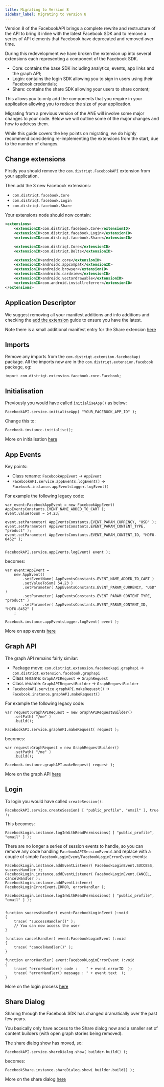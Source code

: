 ```yaml
---
title: Migrating to Version 8
sidebar_label: Migrating to Version 8
---
```


Version 8 of the FacebookAPI brings a complete rewrite and restructure of the API to bring it inline with the latest Facebook SDK and to remove a series of API elements that Facebook have deprecated and removed over time.

During this redevelopment we have broken the extension up into several extensions each representing a component of the Facebook SDK.

- Core: contains the base SDK including analytics, events, app links and the graph API;
- Login: contains the login SDK allowing you to sign in users using their Facebook credentials;
- Share: contains the share SDK allowing your users to share content;

This allows you to only add the components that you require in your application allowing you to reduce the size of your application.


Migrating from a previous version of the ANE will involve some major changes to your code. Below we will outline some of the major changes and how to address them.

While this guide covers the key points on migrating, we do highly recommend considering re-implementing the extensions from the start, due to the number of changes. 


## Change extensions

Firstly you should remove the `com.distriqt.FacebookAPI` extension from your application.

Then add the 3 new Facebook extensions:

- `com.distriqt.facebook.Core`
- `com.distriqt.facebook.Login`
- `com.distriqt.facebook.Share`


Your extensions node should now contain:

```xml
<extensions>
    <extensionID>com.distriqt.facebook.Core</extensionID>
    <extensionID>com.distriqt.facebook.Login</extensionID>
    <extensionID>com.distriqt.facebook.Share</extensionID>

    <extensionID>com.distriqt.Core</extensionID>
    <extensionID>com.distriqt.Bolts</extensionID>

    <extensionID>androidx.core</extensionID>
    <extensionID>androidx.appcompat</extensionID>
    <extensionID>androidx.browser</extensionID>
    <extensionID>androidx.cardview</extensionID>
    <extensionID>androidx.vectordrawable</extensionID>
    <extensionID>com.android.installreferrer</extensionID>
</extensions>
```

## Application Descriptor

We suggest removing all your manifest additions and info additions and checking the [add the extension](core/add-the-extension) guide to ensure you have the latest.


Note there is a small additional manifest entry for the Share extension [here](share/add-the-extension#manifest-additions)


## Imports 

Remove any imports from the `com.distriqt.extension.facebookapi` package. All the imports now are in the `com.distriqt.extension.facebook` package, eg:

```as3
import com.distriqt.extension.facebook.core.Facebook;
```



## Initialisation

Previously you would have called `initialiseApp()` as below:

```as3
FacebookAPI.service.initialiseApp( "YOUR_FACEBOOK_APP_ID" );
```

Change this to:

```as3
Facebook.instance.initialise();
```

More on initialisation [here](core/initialise-the-extension)


## App Events

Key points:

- Class rename: `FacebookAppEvent` -> `AppEvent`
- `FacebookAPI.service.appEvents.logEvent()` -> `Facebook.instance.appEventsLogger.logEvent()`

For example the following legacy code:

```as3
var event:FacebookAppEvent = new FacebookAppEvent( AppEventsConstants.EVENT_NAME_ADDED_TO_CART );
event.valueToSum = 54.23;

event.setParameter( AppEventsConstants.EVENT_PARAM_CURRENCY, "USD" );
event.setParameter( AppEventsConstants.EVENT_PARAM_CONTENT_TYPE, "product" );
event.setParameter( AppEventsConstants.EVENT_PARAM_CONTENT_ID, "HDFU-8452" );


FacebookAPI.service.appEvents.logEvent( event );
```

becomes:

```as3
var event:AppEvent = 
    new AppEvent()
        .setEventName( AppEventsConstants.EVENT_NAME_ADDED_TO_CART )
        .setValueToSum( 54.23 )
        .setParameter( AppEventsConstants.EVENT_PARAM_CURRENCY, "USD" )
        .setParameter( AppEventsConstants.EVENT_PARAM_CONTENT_TYPE, "product" )
        .setParameter( AppEventsConstants.EVENT_PARAM_CONTENT_ID, "HDFU-8452" )
    ;

Facebook.instance.appEventsLogger.logEvent( event );
```

More on app events [here](core/app-events/overview)



## Graph API

The graph API remains fairly similar:

- Package move: `com.distriqt.extension.facebookapi.graphapi` -> `com.distriqt.extension.facebook.graphapi`
- Class rename: `GraphAPIRequest` -> `GraphRequest`
- Class rename: `GraphAPIRequestBuilder` -> `GraphRequestBuilder`
- `FacebookAPI.service.graphAPI.makeRequest()` -> `Facebook.instance.graphAPI.makeRequest()`


For example the following legacy code:

```as3
var request:GraphAPIRequest = new GraphAPIRequestBuilder()
    .setPath( "/me" )
    .build();

FacebookAPI.service.graphAPI.makeRequest( request );
```

becomes:

```as3
var request:GraphRequest = new GraphRequestBuilder()
    .setPath( "/me" )
    .build();

Facebook.instance.graphAPI.makeRequest( request );
```

More on the graph API [here](core/graph-api/overview)



## Login

To login you would have called `createSession()`:

```as3
FacebookAPI.service.createSession( [ "public_profile", "email" ], true );
```

This becomes:

```as3
FacebookLogin.instance.logInWithReadPermissions( [ "public_profile", "email" ] );
```

There are no longer a series of session events to handle, so you can remove any code handling `FacebookAPISessionEvent`s and replace with a couple of simple `FacebookLoginEvent`/`FacebookLoginErrorEvent` events:

```as3
FacebookLogin.instance.addEventListener( FacebookLoginEvent.SUCCESS, successHandler );
FacebookLogin.instance.addEventListener( FacebookLoginEvent.CANCEL, cancelHandler );
FacebookLogin.instance.addEventListener( FacebookLoginErrorEvent.ERROR, errorHandler );

FacebookLogin.instance.logInWithReadPermissions( [ "public_profile", "email" ] );


function successHandler( event:FacebookLoginEvent ):void
{
    trace( "successHandler()" );
    // You can now access the user
}

function cancelHandler( event:FacebookLoginEvent ):void
{
    trace( "cancelHandler()" );
}

function errorHandler( event:FacebookLoginErrorEvent ):void
{
    trace( "errorHandler() code :    " + event.errorID  );
    trace( "errorHandler() message : " + event.text  );
}
```

More on the login process [here](login/facebook-login)



## Share Dialog

Sharing through the Facebook SDK has changed dramatically over the past few years. 

You basically only have access to the Share dialog now and a smaller set of content builders (with open graph stories being removed).

The share dialog show has moved, so:

```as3
FacebookAPI.service.shareDialog.show( builder.build() );
```

becomes:

```as3
FacebookShare.instance.shareDialog.show( builder.build() );
```


More on the share dialog [here](share/share-dialog)


